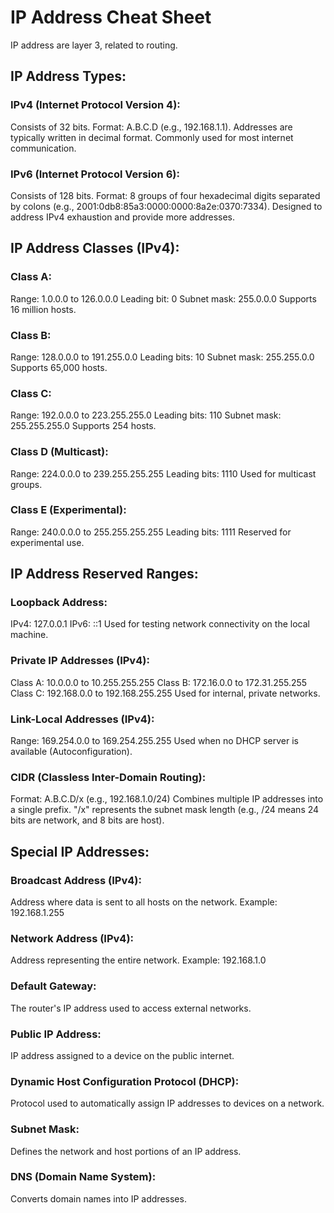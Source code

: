 # IP Address Cheat Sheet

IP address are layer 3, related to routing.
## IP Address Types:

### IPv4 (Internet Protocol Version 4):

Consists of 32 bits.
Format: A.B.C.D (e.g., 192.168.1.1).
Addresses are typically written in decimal format.
Commonly used for most internet communication.

### IPv6 (Internet Protocol Version 6):

Consists of 128 bits.
Format: 8 groups of four hexadecimal digits separated by colons (e.g., 2001:0db8:85a3:0000:0000:8a2e:0370:7334).
Designed to address IPv4 exhaustion and provide more addresses.

## IP Address Classes (IPv4):

### Class A:

Range: 1.0.0.0 to 126.0.0.0
Leading bit: 0
Subnet mask: 255.0.0.0
Supports 16 million hosts.

### Class B:

Range: 128.0.0.0 to 191.255.0.0
Leading bits: 10
Subnet mask: 255.255.0.0
Supports 65,000 hosts.

### Class C:

Range: 192.0.0.0 to 223.255.255.0
Leading bits: 110
Subnet mask: 255.255.255.0
Supports 254 hosts.

### Class D (Multicast):

Range: 224.0.0.0 to 239.255.255.255
Leading bits: 1110
Used for multicast groups.

### Class E (Experimental):

Range: 240.0.0.0 to 255.255.255.255
Leading bits: 1111
Reserved for experimental use.

## IP Address Reserved Ranges:

### Loopback Address:

IPv4: 127.0.0.1
IPv6: ::1
Used for testing network connectivity on the local machine.

### Private IP Addresses (IPv4):

Class A: 10.0.0.0 to 10.255.255.255
Class B: 172.16.0.0 to 172.31.255.255
Class C: 192.168.0.0 to 192.168.255.255
Used for internal, private networks.

### Link-Local Addresses (IPv4):

Range: 169.254.0.0 to 169.254.255.255
Used when no DHCP server is available (Autoconfiguration).

### CIDR (Classless Inter-Domain Routing):

Format: A.B.C.D/x (e.g., 192.168.1.0/24)
Combines multiple IP addresses into a single prefix.
"/x" represents the subnet mask length (e.g., /24 means 24 bits are network, and 8 bits are host).

## Special IP Addresses:

### Broadcast Address (IPv4):

Address where data is sent to all hosts on the network.
Example: 192.168.1.255

### Network Address (IPv4):

Address representing the entire network.
Example: 192.168.1.0

### Default Gateway:

The router's IP address used to access external networks.

### Public IP Address:

IP address assigned to a device on the public internet.

### Dynamic Host Configuration Protocol (DHCP):

Protocol used to automatically assign IP addresses to devices on a network.

### Subnet Mask:

Defines the network and host portions of an IP address.


### DNS (Domain Name System):

Converts domain names into IP addresses.

